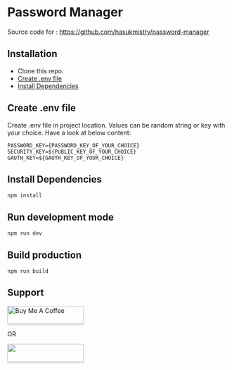 # Password Manager

Source code for : https://github.com/hasukmistry/password-manager

## Installation
- Clone this repo.
- [Create .env file](#create-env-file)
- [Install Dependencies](#install-dependencies)

## Create .env file
Create .env file in project location. Values can be random string or key with your choice. Have a look at below content:
```
PASSWORD_KEY={PASSWORD_KEY_OF_YOUR_CHOICE}
SECURITY_KEY=${PUBLIC_KEY_OF_YOUR_CHOICE}
GAUTH_KEY=${GAUTH_KEY_OF_YOUR_CHOICE}
```

## Install Dependencies
`npm install`

## Run development mode
`npm run dev`

## Build production
`npm run build`

## Support
<a href="https://www.buymeacoffee.com/hasukmistry" target="_blank"><img src="https://cdn.buymeacoffee.com/buttons/default-blue.png" alt="Buy Me A Coffee" style="height: 41px !important;width: 174px !important;box-shadow: 0px 3px 2px 0px rgba(190, 190, 190, 0.5) !important;-webkit-box-shadow: 0px 3px 2px 0px rgba(190, 190, 190, 0.5) !important;" ></a>

OR

<a href="https://www.patreon.com/hasukmistry" target="_blank">
	<img src="https://c5.patreon.com/external/logo/become_a_patron_button@2x.png" style="height: 41px !important;width: 174px !important;box-shadow: 0px 3px 2px 0px rgba(190, 190, 190, 0.5) !important;-webkit-box-shadow: 0px 3px 2px 0px rgba(190, 190, 190, 0.5) !important;" >
</a>